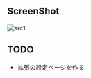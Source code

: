 ## ScreenShot

![src1](https://user-images.githubusercontent.com/32691296/73776080-7a5b6f80-47ca-11ea-9a40-992fb06eefe0.png)

## TODO

- 拡張の設定ページを作る
